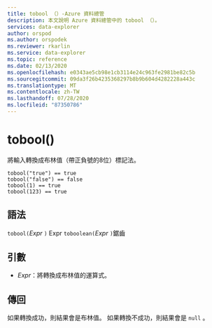 ```yaml
---
title: tobool （）-Azure 資料總管
description: 本文說明 Azure 資料總管中的 tobool （）。
services: data-explorer
author: orspod
ms.author: orspodek
ms.reviewer: rkarlin
ms.service: data-explorer
ms.topic: reference
ms.date: 02/13/2020
ms.openlocfilehash: e0343ae5cb98e1cb3114e24c963fe2981be82c5b
ms.sourcegitcommit: 09da3f26b4235368297b8b9b604d4282228a443c
ms.translationtype: MT
ms.contentlocale: zh-TW
ms.lasthandoff: 07/28/2020
ms.locfileid: "87350786"
---
```

# <a name="tobool"></a>tobool()

將輸入轉換成布林值（帶正負號的8位）標記法。

```kusto
tobool("true") == true
tobool("false") == false
tobool(1) == true
tobool(123) == true
```

## <a name="syntax"></a>語法

`tobool(`*Expr* `)` 
 Expr `toboolean(`*Expr* `)`鋸齒

## <a name="arguments"></a>引數

* *Expr*：將轉換成布林值的運算式。 

## <a name="returns"></a>傳回

如果轉換成功，則結果會是布林值。
如果轉換不成功，則結果會是 `null` 。
